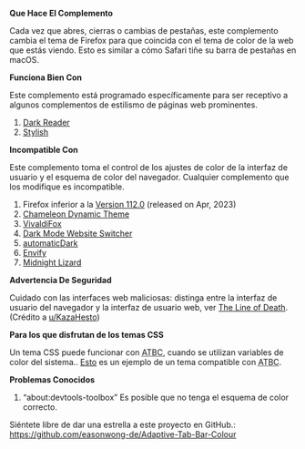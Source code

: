 <b>Que Hace El Complemento</b>

Cada vez que abres, cierras o cambias de pestañas, este complemento cambia el tema de Firefox para que coincida con el tema de color de la web que estás viendo. Esto es similar a cómo Safari tiñe su barra de pestañas en macOS.

<b>Funciona Bien Con</b>

Este complemento está programado específicamente para ser receptivo a algunos complementos de estilismo de páginas web prominentes.

<ol>
	<li><a href="https://addons.mozilla.org/firefox/addon/darkreader/">Dark Reader</a></li>
	<li><a href="https://addons.mozilla.org/firefox/addon/stylish/">Stylish</a></li>
</ol>


<b>Incompatible Con</b>

Este complemento toma el control de los ajustes de color de la interfaz de usuario y el esquema de color del navegador. Cualquier complemento que los modifique es incompatible.
<ol>
	<li>Firefox inferior a la  <a href="https://www.mozilla.org/firefox/112.0/releasenotes/">Version 112.0</a> (released on Apr, 2023)</li>
	<li><a href="https://addons.mozilla.org/firefox/addon/chameleon-dynamic-theme-fixed/">Chameleon Dynamic Theme</a></li>
	<li><a href="https://addons.mozilla.org/firefox/addon/vivaldifox/">VivaldiFox</a></li>
	<li><a href="https://addons.mozilla.org/firefox/addon/dark-mode-website-switcher/">Dark Mode Website Switcher</a></li>
	<li><a href="https://addons.mozilla.org/firefox/addon/automatic-dark/">automaticDark</a></li>
	<li><a href="https://addons.mozilla.org/firefox/addon/envify/">Envify</a></li>
	<li><a href="https://addons.mozilla.org/firefox/addon/midnight-lizard-quantum/">Midnight Lizard</a></li>
</ol>


<b>Advertencia De Seguridad</b>

Cuidado con las interfaces web maliciosas: distinga entre la interfaz de usuario del navegador y la interfaz de usuario web, ver <a href="https://textslashplain.com/2017/01/14/the-line-of-death/">The Line of Death</a>. (Crédito a <a href="https://www.reddit.com/user/KazaHesto/">u/KazaHesto</a>)


<b>Para los que disfrutan de los temas CSS</b>

Un tema CSS puede funcionar con <abbr title="Adaptive Tab Bar Colour">ATBC</abbr>, cuando se utilizan variables de color del sistema.. <a href="https://github.com/easonwong-de/WhiteSurFirefoxThemeMacOS">Esto</a> es un ejemplo de un tema compatible con <abbr title="Adaptive Tab Bar Colour">ATBC</abbr>.


<b>Problemas Conocidos</b>
<ol>
	<li>“about:devtools-toolbox” Es posible que no tenga el esquema de color correcto.</li>
</ol>


Siéntete libre de dar una estrella a este proyecto en GitHub.: https://github.com/easonwong-de/Adaptive-Tab-Bar-Colour